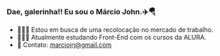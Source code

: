 ### Dae, galerinha!! Eu sou o Márcio John.✈️🪂


- 🧑🏻‍💼 Estou em busca de uma recolocação no mercado de trabalho.
- 👨🏻‍🎓 Atualmente estudando Front-End com os cursos da ALURA.
- 📩 Contato: marciojrj@gmail.com
